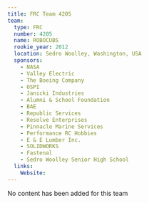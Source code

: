 ```yaml
---
title: FRC Team 4205
team:
  type: FRC
  number: 4205
  name: ROBOCUBS
  rookie_year: 2012
  location: Sedro Woolley, Washington, USA
  sponsors:
    - NASA
    - Valley Electric
    - The Boeing Company
    - OSPI
    - Janicki Industries
    - Alumni & School Foundation
    - BAE
    - Republic Services
    - Resolve Enterprises
    - Pinnacle Marine Services
    - Performance RC Hobbies
    - E & E Lumber Inc.
    - SOLIDWORKS
    - Fastenal
    - Sedro Woolley Senior High School
  links:
    Website: 
---
```

No content has been added for this team